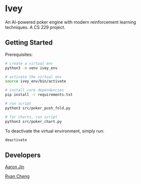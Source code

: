 # Ivey

An AI-powered poker engine with modern reinforcement learning techniques. A CS 229 project.

## Getting Started

Prerequisites:

```bash
# create a virtual env
python3 -m venv ivey_env

# activate the virtual env
source ivey_env/bin/activate

# install core dependencies
pip install -r requirements.txt

# run script
python3 src/poker_push_fold.py

# for charts, run script
python3 src/poker_chart.py
```

To deactivate the virtual environment, simply run:

```bash
deactivate
```

## Developers

[Aaron Jin](https://github.com/aaronkjin)

[Ryan Cheng](https://github.com/ryachen01)
